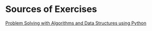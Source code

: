 # Sources of Exercises

[Problem Solving with Algorithms and Data Structures using Python](https://runestone.academy/runestone/books/published/pythonds/index.html)
